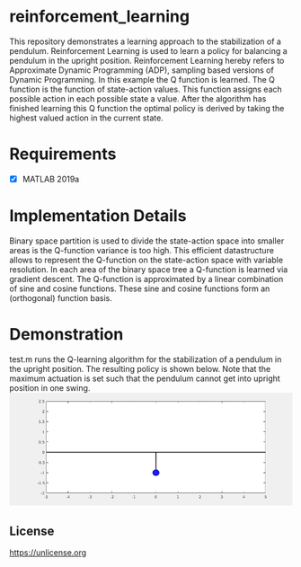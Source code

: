 # reinforcement_learning
This repository demonstrates a learning approach to the stabilization of a pendulum. Reinforcement Learning is used to learn a policy for balancing a pendulum in the upright position. Reinforcement Learning hereby refers to Approximate Dynamic Programming (ADP), sampling based versions of Dynamic Programming.
In this example the Q function is learned. The Q function is the function of state-action values. This function assigns each possible action in each possible state a value. After the algorithm has finished learning this Q function the optimal policy is derived by taking the highest valued action in the current state.

# Requirements
- [x] MATLAB 2019a

# Implementation Details
Binary space partition is used to divide the state-action space into smaller areas is the Q-function variance is too high. This efficient datastructure allows to represent the Q-function on the state-action space with variable resolution.
In each area of the binary space tree a Q-function is learned via gradient descent. The Q-function is approximated by a linear combination of sine and cosine functions. These sine and cosine functions form an (orthogonal) function basis. 

# Demonstration 
test.m runs the Q-learning algorithm for the stabilization of a pendulum in the upright position.
The resulting policy is shown below.
Note that the maximum actuation is set such that the pendulum cannot get into upright position in one swing.
<img src="https://github.com/janek-gross/reinforcement_learning/blob/master/pendulum.gif?raw=true" />

## License
https://unlicense.org
